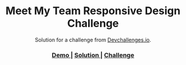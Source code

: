 <!-- Please update value in the {}  -->

<h1 align="center">Meet My Team Responsive Design Challenge</h1>

<div align="center">
   Solution for a challenge from  <a href="http://devchallenges.io" target="_blank">Devchallenges.io</a>.
</div>

<div align="center">
  <h3>
    <a href="https://zaneeyboy.github.io/The-Creative-Crew-Challenge/">
      Demo
    </a>
    <span> | </span>
    <a href="https://github.com/Zaneeyboy/The-Creative-Crew-Challenge">
      Solution
    </a>
    <span> | </span>
    <a href="https://devchallenges.io/challenges/hhmesazsqgKXrTkYkt0U">
      Challenge
    </a>
  </h3>
</div>

